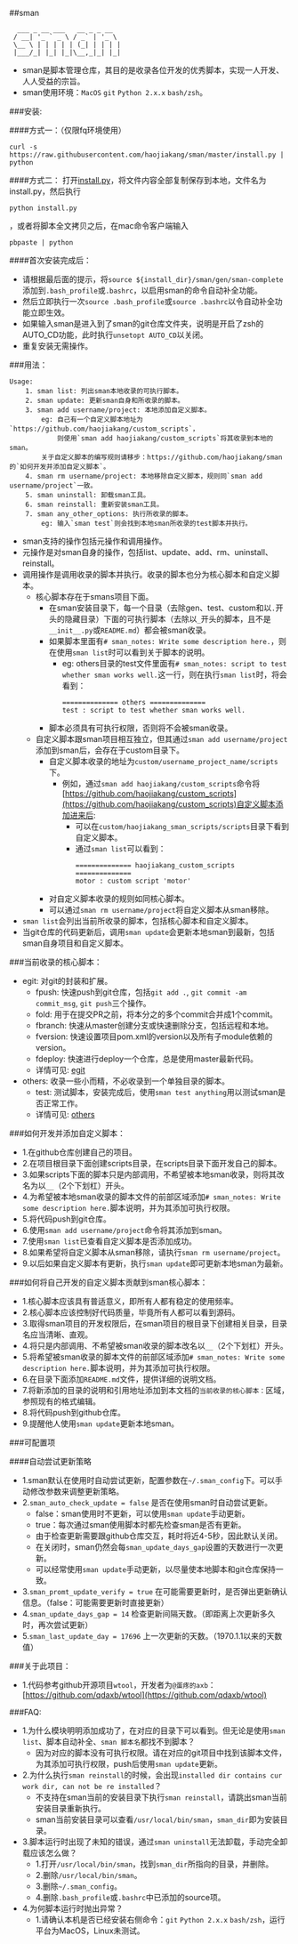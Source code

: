 ##sman
```
  ___ _ __ ___   __ _ _ __  
 / __| '_ ` _ \ / _` | '_ \ 
 \__ \ | | | | | (_| | | | |
 |___/_| |_| |_|\__,_|_| |_|
```
    
* sman是脚本管理仓库，其目的是收录各位开发的优秀脚本，实现一人开发、人人受益的宗旨。
* sman使用环境：`MacOS` `git` `Python 2.x.x` `bash/zsh`。


###安装:

####方式一：（仅限fq环境使用）
```
curl -s https://raw.githubusercontent.com/haojiakang/sman/master/install.py | python
```

####方式二：
打开[install.py](https://github.com/haojiakang/sman/blob/master/install.py)，将文件内容全部复制保存到本地，文件名为install.py，然后执行
```
python install.py
```
，或者将脚本全文拷贝之后，在mac命令客户端输入
```
pbpaste | python
```

####首次安装完成后：
* 请根据最后面的提示，将`source ${install_dir}/sman/gen/sman-complete`添加到`.bash_profile`或`.bashrc`，以启用sman的命令自动补全功能。
* 然后立即执行一次`source .bash_profile`或`source .bashrc`以令自动补全功能立即生效。
* 如果输入sman是进入到了sman的git仓库文件夹，说明是开启了zsh的AUTO_CD功能，此时执行`unsetopt AUTO_CD`以关闭。
* 重复安装无需操作。


###用法：
```
Usage:
    1. sman list: 列出sman本地收录的可执行脚本。
    2. sman update: 更新sman自身和所收录的脚本。
    3. sman add username/project: 本地添加自定义脚本。
        eg: 自己有一个自定义脚本地址为`https://github.com/haojiakang/custom_scripts`，
            则使用`sman add haojiakang/custom_scripts`将其收录到本地的sman。
        关于自定义脚本的编写规则请移步：https://github.com/haojiakang/sman 的`如何开发并添加自定义脚本`。
    4. sman rm username/project: 本地移除自定义脚本，规则同`sman add username/project`一致。
    5. sman uninstall: 卸载sman工具。
    6. sman reinstall: 重新安装sman工具。
    7. sman any_other_options: 执行所收录的脚本。
        eg: 输入`sman test`则会找到本地sman所收录的test脚本并执行。
```
* sman支持的操作包括元操作和调用操作。
* 元操作是对sman自身的操作，包括list、update、add、rm、uninstall、reinstall。
* 调用操作是调用收录的脚本并执行。收录的脚本也分为核心脚本和自定义脚本。
    * 核心脚本存在于smans项目下面。
        * 在sman安装目录下，每一个目录（去除gen、test、custom和以`.`开头的隐藏目录）下面的可执行脚本（去除以`_`开头的脚本，且不是`__init__.py`或`README.md`）都会被sman收录。
        * 如果脚本里面有`# sman_notes: Write some description here.`，则在使用`sman list`时可以看到关于脚本的说明。
            * eg: others目录的test文件里面有`# sman_notes: script to test whether sman works well.`这一行，则在执行`sman list`时，将会看到：
                ```
                ============== others ==============
                test : script to test whether sman works well.
                ```
        * 脚本必须具有可执行权限，否则将不会被sman收录。
    * 自定义脚本跟sman项目相互独立，但其通过`sman add username/project`添加到sman后，会存在于custom目录下。
        * 自定义脚本收录的地址为`custom/username_project_name/scripts`下。
            * 例如，通过`sman add haojiakang/custom_scripts`命令将[https://github.com/haojiakang/custom_scripts](https://github.com/haojiakang/custom_scripts)自定义脚本添加进来后:
                * 可以在`custom/haojiakang_sman_scripts/scripts`目录下看到自定义脚本。
                * 通过`sman list`可以看到：
                    ```
                    ============== haojiakang_custom_scripts ==============
                    motor : custom script 'motor'
                    ```
        * 对自定义脚本收录的规则如同核心脚本。
        * 可以通过`sman rm username/project`将自定义脚本从sman移除。
 * `sman list`会列出当前所收录的脚本，包括核心脚本和自定义脚本。
 * 当git仓库的代码更新后，调用`sman update`会更新本地sman到最新，包括sman自身项目和自定义脚本。

 
###当前收录的核心脚本：

* egit: 对git的封装和扩展。
    * fpush: 快速push到git仓库，包括`git add .`, `git commit -am commit_msg`, `git push`三个操作。
    * fold: 用于在提交PR之前，将本分之的多个commit合并成1个commit。
    * fbranch: 快速从master创建分支或快速删除分支，包括远程和本地。
    * fversion: 快速设置项目pom.xml的version以及所有子module依赖的version。
    * fdeploy: 快速进行deploy一个仓库，总是使用master最新代码。
    * 详情可见: [egit](egit)
* others: 收录一些小而精，不必收录到一个单独目录的脚本。
    * test: 测试脚本，安装完成后，使用`sman test anything`用以测试sman是否正常工作。
    * 详情可见: [others](others)
    

###如何开发并添加自定义脚本：

* 1.在github仓库创建自己的项目。
* 2.在项目根目录下面创建scripts目录，在scripts目录下面开发自己的脚本。
* 3.如果scripts下面的脚本只是内部调用，不希望被本地sman收录，则将其改名为以`__`（2个下划杠）开头。
* 4.为希望被本地sman收录的脚本文件的前部区域添加`# sman_notes: Write some description here.`脚本说明，并为其添加可执行权限。
* 5.将代码push到git仓库。
* 6.使用`sman add username/project`命令将其添加到sman。
* 7.使用`sman list`已查看自定义脚本是否添加成功。
* 8.如果希望将自定义脚本从sman移除，请执行`sman rm username/project`。
* 9.以后如果自定义脚本有更新，执行`sman update`即可更新本地sman为最新。


###如何将自己开发的自定义脚本贡献到sman核心脚本：

* 1.核心脚本应该具有普适意义，即所有人都有稳定的使用频率。
* 2.核心脚本应该控制好代码质量，毕竟所有人都可以看到源码。
* 3.取得sman项目的开发权限后，在sman项目的根目录下创建相关目录，目录名应当清晰、直观。
* 4.将只是内部调用、不希望被sman收录的脚本改名以`__`（2个下划杠）开头。
* 5.将希望被sman收录的脚本文件的前部区域添加`# sman_notes: Write some description here.`脚本说明，并为其添加可执行权限。
* 6.在目录下面添加`README.md`文件，提供详细的说明文档。
* 7.将新添加的目录的说明和引用地址添加到本文档的`当前收录的核心脚本：`区域，参照现有的格式编辑。
* 8.将代码push到github仓库。
* 9.提醒他人使用`sman update`更新本地sman。


###可配置项

####自动尝试更新策略
* 1.sman默认在使用时自动尝试更新，配置参数在`~/.sman_config`下。可以手动修改参数来调整更新策略。
* 2.`sman_auto_check_update = false` 是否在使用sman时自动尝试更新。
    * false：sman使用时不更新，可以使用`sman update`手动更新。
    * true：每次通过sman使用脚本时都先检查sman是否有更新。
    * 由于检查更新需要跟github仓库交互，耗时将近4-5秒，因此默认关闭。
    * 在关闭时，sman仍然会每`sman_update_days_gap`设置的天数进行一次更新。
    * 可以经常使用`sman update`手动更新，以尽量使本地脚本和git仓库保持一致。
* 3.`sman_promt_update_verify = true` 在可能需要更新时，是否弹出更新确认信息。（false：可能需要更新时直接更新）
* 4.`sman_update_days_gap = 14` 检查更新间隔天数。（即距离上次更新多久时，再次尝试更新）
* 5.`sman_last_update_day = 17696` 上一次更新的天数。（1970.1.1以来的天数值）


###关于此项目：

* 1.代码参考github开源项目`wtool`，开发者为`@蛋疼的axb`：[https://github.com/qdaxb/wtool](https://github.com/qdaxb/wtool)


###FAQ:

* 1.为什么模块明明添加成功了，在对应的目录下可以看到。但无论是使用`sman list`、脚本自动补全、`sman 脚本名`都找不到脚本？
    * 因为对应的脚本没有可执行权限。请在对应的git项目中找到该脚本文件，为其添加可执行权限，push后使用`sman update`更新。
* 2.为什么执行`sman reinstall`的时候，会出现`installed dir contains cur work dir, can not be re installed`？
    * 不支持在sman当前的安装目录下执行`sman reinstall`，请跳出sman当前安装目录重新执行。
    * sman当前安装目录可以查看`/usr/local/bin/sman`，`sman_dir`即为安装目录。
* 3.脚本运行时出现了未知的错误，通过`sman uninstall`无法卸载，手动完全卸载应该怎么做？
    * 1.打开`/usr/local/bin/sman`，找到`sman_dir`所指向的目录，并删除。
    * 2.删除`/usr/local/bin/sman`。
    * 3.删除`~/.sman_config`。
    * 4.删除`.bash_profile`或`.bashrc`中已添加的source项。
* 4.为何脚本运行时抛出异常？
    * 1.请确认本机是否已经安装右侧命令：`git` `Python 2.x.x` `bash/zsh`，运行平台为MacOS，Linux未测试。
